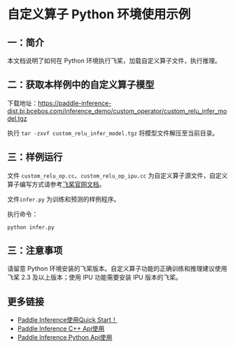 # 自定义算子 Python 环境使用示例

## 一：简介
本文档说明了如何在 Python 环境执行飞桨，加载自定义算子文件，执行推理。

## 二：获取本样例中的自定义算子模型

下载地址：https://paddle-inference-dist.bj.bcebos.com/inference_demo/custom_operator/custom_relu_infer_model.tgz

执行 `tar -zxvf custom_relu_infer_model.tgz` 将模型文件解压至当前目录。

## 三：样例运行

文件 `custom_relu_op.cc`、`custom_relu_op_ipu.cc` 为自定义算子源文件，自定义算子编写方式请参考[飞桨官网文档](https://www.paddlepaddle.org.cn/documentation/docs/zh/guides/07_new_op/new_custom_op.html)。

文件`infer.py` 为训练和预测的样例程序。  

执行命令：

```
python infer.py
```

## 三：注意事项

请留意 Python 环境安装的飞桨版本。自定义算子功能的正确训练和推理建议使用 飞桨 2.3 及以上版本；使用 IPU 功能需要安装 IPU 版本的飞桨。

## 更多链接
- [Paddle Inference使用Quick Start！](https://paddle-inference.readthedocs.io/en/latest/introduction/quick_start.html)
- [Paddle Inference C++ Api使用](https://paddle-inference.readthedocs.io/en/latest/api_reference/cxx_api_index.html)
- [Paddle Inference Python Api使用](https://paddle-inference.readthedocs.io/en/latest/api_reference/python_api_index.html)

